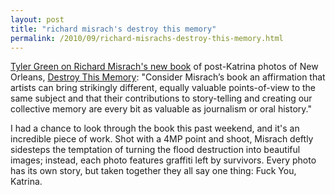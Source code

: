 ```yaml
---
layout: post
title: "richard misrach's destroy this memory"
permalink: /2010/09/richard-misrachs-destroy-this-memory.html
---
```


<p><a href="http://blogs.artinfo.com/modernartnotes/2010/09/misrach-destroy-this-memory/">Tyler Green on Richard Misrach's new book</a> of post-Katrina photos of New Orleans, <a href="http://www.amazon.com/gp/product/1597111635?ie=UTF8&tag=statingtheobviou&linkCode=as2&camp=1789&creative=390957&creativeASIN=1597111635">Destroy This Memory</a>:  "Consider Misrach’s book an affirmation that artists can bring strikingly different, equally valuable points-of-view to the same subject and that their contributions to story-telling and creating our collective memory are every bit as valuable as journalism or oral history."</p>

<p>I had a chance to look through the book this past weekend, and it's an incredible piece of work.  Shot with a 4MP point and shoot, Misrach deftly sidesteps the temptation of turning the flood destruction into beautiful images; instead, each photo features graffiti left by survivors. Every photo has its own story, but taken together they all say one thing: Fuck You, Katrina.</p>


